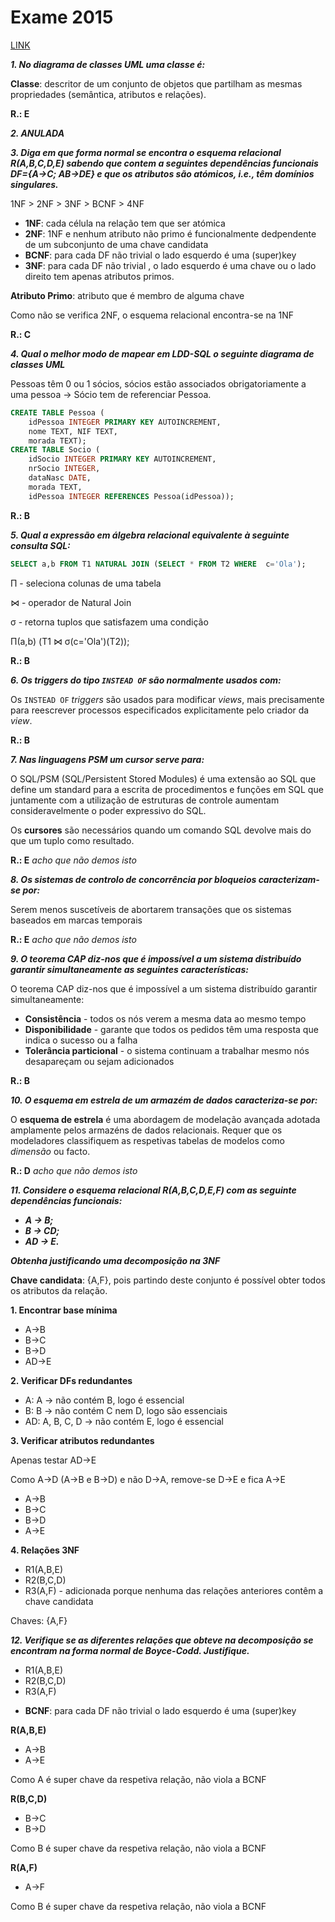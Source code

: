 # Exame 2015

[LINK](https://drive.google.com/drive/folders/1pRY_-TelR-OAI_EhisI2siXExDWv9j4G)

***1. No diagrama de classes UML uma classe é:***

**Classe**: descritor de um conjunto de objetos que partilham as mesmas propriedades (semântica, atributos e relações).

**R.: E**

***2. ANULADA***

***3. Diga em que forma normal se encontra o esquema relacional R(A,B,C,D,E) sabendo que contem a seguintes dependências funcionais DF={A->C; AB->DE} e que os atributos são atómicos, i.e., têm domínios singulares.***

1NF > 2NF > 3NF > BCNF > 4NF

+ **1NF**: cada célula na relação tem que ser atómica
+ **2NF**: 1NF e nenhum atributo não primo é funcionalmente dedpendente de um subconjunto de uma chave candidata
+ **BCNF**: para cada DF não trivial o lado esquerdo é uma (super)key
+ **3NF**: para cada DF não trivial , o lado esquerdo é uma chave ou o lado direito tem apenas atributos primos.

**Atributo Primo**: atributo que é membro de alguma chave

Como não se verifica 2NF, o esquema relacional encontra-se na 1NF

**R.: C**

***4. Qual o melhor modo de mapear em LDD-SQL o seguinte diagrama de classes UML***

Pessoas têm 0 ou 1 sócios, sócios estão associados obrigatoriamente a uma pessoa -> Sócio tem de referenciar Pessoa. 

````sql
CREATE TABLE Pessoa (
    idPessoa INTEGER PRIMARY KEY AUTOINCREMENT, 
    nome TEXT, NIF TEXT, 
    morada TEXT);
CREATE TABLE Socio (
    idSocio INTEGER PRIMARY KEY AUTOINCREMENT, 
    nrSocio INTEGER, 
    dataNasc DATE, 
    morada TEXT, 
    idPessoa INTEGER REFERENCES Pessoa(idPessoa));
````

**R.: B**

***5. Qual a expressão em álgebra relacional equivalente à seguinte consulta SQL:***
````sql
SELECT a,b FROM T1 NATURAL JOIN (SELECT * FROM T2 WHERE  c='Ola');
`````

Π - seleciona colunas de uma tabela

⋈ - operador de Natural Join

σ - retorna tuplos que satisfazem uma condição

Π(a,b) (T1 ⋈ σ(c='Ola')(T2));

**R.: B**

***6. Os triggers do tipo ````INSTEAD OF```` são normalmente usados com:***

Os ````INSTEAD OF```` *triggers* são usados para modificar *views*, mais precisamente para reescrever processos especificados explicitamente pelo criador da *view*.

**R.: B**

***7. Nas linguagens PSM um cursor serve para:***

O SQL/PSM (SQL/Persistent Stored Modules) é uma extensão ao SQL que define um standard para a escrita de procedimentos e funções em SQL que juntamente com a utilização de estruturas de controle aumentam consideravelmente o poder expressivo do SQL.

Os **cursores** são necessários quando um comando SQL devolve mais do que um tuplo como resultado.

**R.: E** *acho que não demos isto*

***8. Os sistemas de controlo de concorrência por bloqueios caracterizam-se por:***

Serem menos suscetíveis de abortarem transações que os sistemas baseados em marcas temporais

**R.: E** *acho que não demos isto*


***9. O teorema CAP diz-nos que é impossível a um sistema distribuído garantir simultaneamente as seguintes
características:***

O teorema CAP diz-nos que é impossível a um sistema distribuído garantir simultaneamente:
+ **Consistência** - todos os nós verem a mesma data ao mesmo tempo
+ **Disponibilidade** - garante que todos os pedidos têm uma resposta que indica o sucesso ou a falha
+ **Tolerância particional** - o sistema continuam a trabalhar mesmo nós desapareçam ou sejam adicionados

**R.: B**

***10. O esquema em estrela de um armazém de dados caracteriza-se por:***

O **esquema de estrela** é uma abordagem de modelação avançada adotada amplamente pelos armazéns de dados relacionais. Requer que os modeladores classifiquem as respetivas tabelas de modelos como *dimensão* ou facto.

**R.: D** *acho que não demos isto*

***11. Considere o esquema relacional R(A,B,C,D,E,F) com as seguinte dependências funcionais:***
+ ***A -> B;***
+ ***B -> CD;*** 
+ ***AD -> E.*** 
  
***Obtenha justificando uma decomposição na 3NF***

**Chave candidata**: {A,F}, pois partindo deste conjunto é possível obter todos os atributos da relação.

**1. Encontrar base mínima**
+ A->B
+ B->C
+ B->D
+ AD->E

**2. Verificar DFs redundantes**
+ A: A -> não contém B, logo é essencial
+ B: B -> não contém C nem D, logo são essenciais
+ AD: A, B, C, D -> não contém E, logo é essencial

**3. Verificar atributos redundantes**

Apenas testar AD->E
 
Como A->D (A->B e B->D) e não D->A, remove-se D->E e fica A->E

+ A->B
+ B->C
+ B->D
+ A->E

**4. Relações 3NF**
+ R1(A,B,E)
+ R2(B,C,D)
+ R3(A,F) - adicionada porque nenhuma das relações anteriores contêm a chave candidata 

Chaves: {A,F}

***12. Verifique se as diferentes relações que obteve na decomposição se encontram na forma normal de Boyce-Codd. Justifique.***

+ R1(A,B,E)
+ R2(B,C,D)
+ R3(A,F)

- **BCNF**: para cada DF não trivial o lado esquerdo é uma (super)key

**R(A,B,E)**
+ A->B
+ A->E

Como A é super chave da respetiva relação, não viola a BCNF

**R(B,C,D)**
+ B->C
+ B->D

Como B é super chave da respetiva relação, não viola a BCNF

**R(A,F)**
+ A->F

Como B é super chave da respetiva relação, não viola a BCNF











